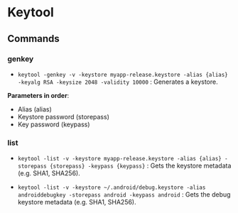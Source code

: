 # Keytool

## Commands

### genkey

- `keytool -genkey -v -keystore myapp-release.keystore -alias {alias} -keyalg RSA -keysize 2048 -validity 10000` : Generates a keystore.

**Parameters in order**:
- Alias (alias)
- Keystore password (storepass)
- Key password (keypass)

### list
- `keytool -list -v -keystore myapp-release.keystore -alias {alias} -storepass {storepass} -keypass {keypass}` : Gets the keystore metadata (e.g. SHA1, SHA256).

- `keytool -list -v -keystore ~/.android/debug.keystore -alias androiddebugkey -storepass android -keypass android` : Gets the debug keystore metadata (e.g. SHA1, SHA256).